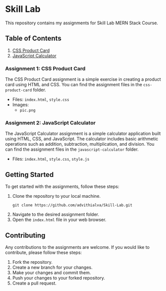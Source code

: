 # Skill Lab

This repository contains my assignments for Skill Lab MERN Stack Course.

## Table of Contents

1. [CSS Product Card](#css-product-card)
2. [JavaScript Calculator](#javascript-calculator)

### Assignment 1: CSS Product Card

The CSS Product Card assignment is a simple exercise in creating a product card using HTML and CSS.  You can find the assignment files in the `css-product-card` folder.
- Files: `index.html`, `style.css`
- Images:
  - `pic.png`

### Assignment 2: JavaScript Calculator

The JavaScript Calculator assignment is a simple calculator application built using HTML, CSS, and JavaScript. The calculator includes basic arithmetic operations such as addition, subtraction, multiplication, and division. You can find the assignment files in the `javascript-calculator` folder.
- Files: `index.html`, `style.css`, `style.js`

## Getting Started

To get started with the assignments, follow these steps:

1. Clone the repository to your local machine.
   ```
   git clone https://github.com/advithialva/Skill-Lab.git
   ```
2. Navigate to the desired assignment folder.
3. Open the `index.html` file in your web browser.

## Contributing

Any contributions to the assignments are welcome. If you would like to contribute, please follow these steps:

1. Fork the repository.
2. Create a new branch for your changes.
3. Make your changes and commit them.
4. Push your changes to your forked repository.
5. Create a pull request.
